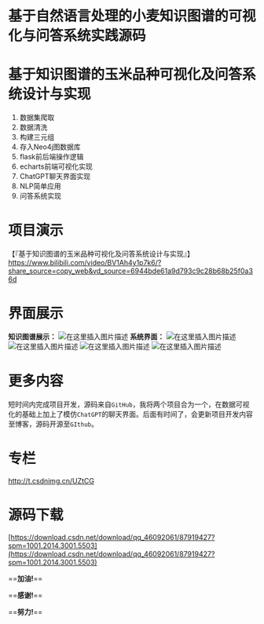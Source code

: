 # 基于自然语言处理的小麦知识图谱的可视化与问答系统实践源码
# 基于知识图谱的玉米品种可视化及问答系统设计与实现
1. 数据集爬取
2. 数据清洗
3. 构建三元组
4. 存入Neo4j图数据库
5. flask前后端操作逻辑
6. echarts前端可视化实现
7. ChatGPT聊天界面实现
8. NLP简单应用
9. 问答系统实现

# 项目演示

【『基于知识图谱的玉米品种可视化及问答系统设计与实现』】 https://www.bilibili.com/video/BV1Ah4y1p7k6/?share_source=copy_web&vd_source=6944bde61a9d793c9c28b68b25f0a36d

# 界面展示
**知识图谱展示：**
![在这里插入图片描述](https://img-blog.csdnimg.cn/ac7722a96e8c4d9e95c88315be286e0a.png)
**系统界面：**
![在这里插入图片描述](https://img-blog.csdnimg.cn/9c4b02c75066471eab144ce086f97041.png)
![在这里插入图片描述](https://img-blog.csdnimg.cn/9cbeb9091b3f4bf4b1bfb0fb71e2a8ab.png)
![在这里插入图片描述](https://img-blog.csdnimg.cn/7739279d7f67477687ce3b4c9c5dcf59.png)
![在这里插入图片描述](https://img-blog.csdnimg.cn/6df93cf9cbc14285853611774f575e67.png)


# 更多内容
短时间内完成项目开发，源码来自`GitHub`，我将两个项目合为一个，在数据可视化的基础上加上了模仿`ChatGPT`的聊天界面。后面有时间了，会更新项目开发内容至博客，源码开源至`GIthub`。

# 专栏

http://t.csdnimg.cn/UZtCG

# 源码下载
[https://download.csdn.net/download/qq_46092061/87919427?spm=1001.2014.3001.5503](https://download.csdn.net/download/qq_46092061/87919427?spm=1001.2014.3001.5503)

==**加油!**==

==**感谢!**==

==**努力!**==






